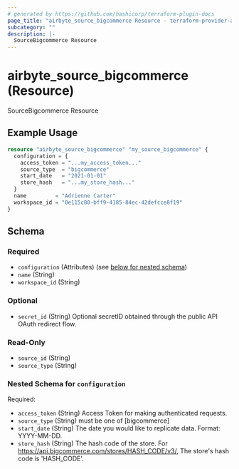 ```yaml
---
# generated by https://github.com/hashicorp/terraform-plugin-docs
page_title: "airbyte_source_bigcommerce Resource - terraform-provider-airbyte"
subcategory: ""
description: |-
  SourceBigcommerce Resource
---
```


# airbyte_source_bigcommerce (Resource)

SourceBigcommerce Resource

## Example Usage

```terraform
resource "airbyte_source_bigcommerce" "my_source_bigcommerce" {
  configuration = {
    access_token = "...my_access_token..."
    source_type  = "bigcommerce"
    start_date   = "2021-01-01"
    store_hash   = "...my_store_hash..."
  }
  name         = "Adrienne Carter"
  workspace_id = "0e115c80-bff9-4185-84ec-42defcce8f19"
}
```

<!-- schema generated by tfplugindocs -->
## Schema

### Required

- `configuration` (Attributes) (see [below for nested schema](#nestedatt--configuration))
- `name` (String)
- `workspace_id` (String)

### Optional

- `secret_id` (String) Optional secretID obtained through the public API OAuth redirect flow.

### Read-Only

- `source_id` (String)
- `source_type` (String)

<a id="nestedatt--configuration"></a>
### Nested Schema for `configuration`

Required:

- `access_token` (String) Access Token for making authenticated requests.
- `source_type` (String) must be one of [bigcommerce]
- `start_date` (String) The date you would like to replicate data. Format: YYYY-MM-DD.
- `store_hash` (String) The hash code of the store. For https://api.bigcommerce.com/stores/HASH_CODE/v3/, The store's hash code is 'HASH_CODE'.



